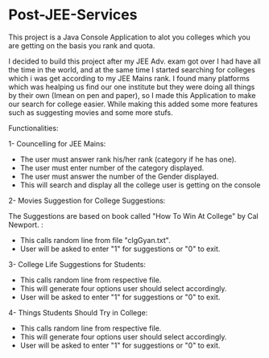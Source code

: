 # Post-JEE-Services
This project is a Java Console Application to alot you colleges which you are getting on the basis you rank and quota.

I decided to build this project after my JEE Adv. exam got over I had have all the time in the world, and at the same time I started searching for colleges which i was get according to my JEE Mains rank.
I found many platforms which was healping us find our one institute but they were doing all things by their own (Imean on pen and paper), so I made this Application to make our search for college easier. While making this added 
some more features such as suggesting movies and some more stufs.

Functionalities:

1- Councelling for JEE Mains:

* The user must answer rank his/her rank (category if he has one).
* The user must enter number of the category displayed.
* The user must answer the number of the Gender displayed.
* This will search and display all the college user is getting on the console
 

2- Movies Suggestion for College Suggestions:

The Suggestions are based on book called "How To Win At College" by Cal Newport. :
* This calls random line from file "clgGyan.txt". 
* User will be asked to enter "1" for suggestions or "0" to exit.

3- College Life Suggestions for Students:

* This calls random line from respective file.
* This will generate four options user should select accordingly.
* User will be asked to enter "1" for suggestions or "0" to exit. 

4- Things Students Should Try in College:

* This calls random line from respective file.
* This will generate four options user should select accordingly.
* User will be asked to enter "1" for suggestions or "0" to exit. 
